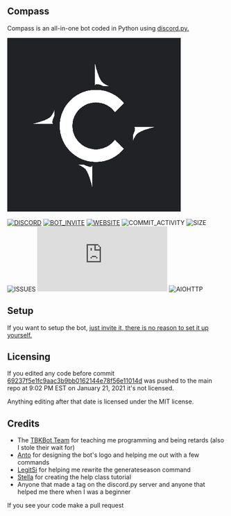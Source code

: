 ## Compass
Compass is an all-in-one bot coded in Python using [discord.py.](https://github.com/Rapptz/discord.py)

![LOGO](github.png)

[![DISCORD](https://img.shields.io/discord/738530998001860629?color=7A8DCF&label=discord)](https://discord.gg/SymdusT) [![BOT_INVITE](https://img.shields.io/badge/bot%20invite-click%20here-7A8DCF)](https://discord.com/oauth2/authorize?client_id=769308147662979122&permissions=2147352567&scope=bot) [![WEBSITE](https://img.shields.io/badge/website-compasswebsite.dev-informational)](https://compasswebsite.dev) ![COMMIT_ACTIVITY](https://img.shields.io/github/commit-activity/m/Compass-Bot-Team/Compass) ![SIZE](https://img.shields.io/github/repo-size/Compass-Bot-Team/Compass) ![ISSUES](https://img.shields.io/github/issues-raw/Compass-Bot-Team/Compass) ![DISCORD.PY](https://img.shields.io/github/pipenv/locked/dependency-version/Compass-Bot-Team/Compass/discord.py?color=FED546&logo=discord.py&logoColor=3570A4) ![AIOHTTP](https://img.shields.io/github/pipenv/locked/dependency-version/Compass-Bot-Team/Compass/aiohttp?color=2B58AE&logo=discord.py)
## Setup
If you want to setup the bot, [just invite it, there is no reason to set it up yourself.](https://discord.com/oauth2/authorize?client_id=769308147662979122&permissions=2147352567&scope=bot)
## Licensing
If you edited any code before commit [69237f5e1fc9aac3b9bb0162144e78f56e11014d](https://github.com/Compass-Bot-Team/Compass/commit/69237f5e1fc9aac3b9bb0162144e78f56e11014d) was pushed to the main repo at 9:02 PM EST on January 21, 2021 it's not licensed.

Anything editing after that date is licensed under the MIT license.
## Credits
- The [TBKBot Team](https://github.com/TBKBot) for teaching me programming and being retards (also I stole their wait for)
- [Anto](https://github.com/antoniokf5) for designing the bot's logo and helping me out with a few commands
- [LegitSi](https://github.com/LegitSi) for helping me rewrite the generateseason command
- [Stella](https://github.com/InterStella0) for creating the help class tutorial
- Anyone that made a tag on the discord.py server and anyone that helped me there when I was a beginner

If you see your code make a pull request
